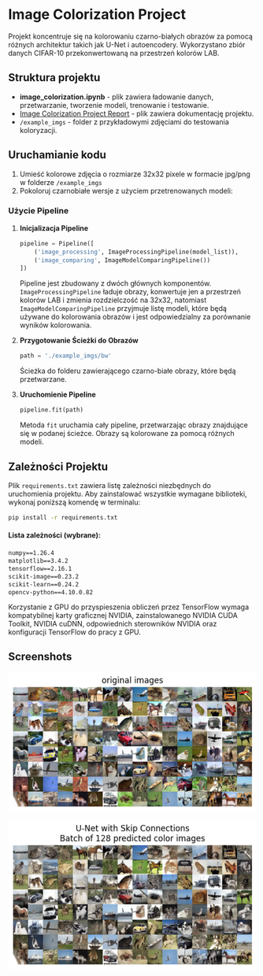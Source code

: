 
# Image Colorization Project
Projekt koncentruje się na kolorowaniu czarno-białych obrazów za pomocą różnych architektur takich jak U-Net i autoencodery. Wykorzystano zbiór danych CIFAR-10 przekonwertowaną na przestrzeń kolorów LAB.

## Struktura projektu

- **image_colorization.ipynb** - plik zawiera ładowanie danych, przetwarzanie, tworzenie modeli, trenowanie i testowanie.
- [Image Colorization Project Report](https://github.com/p-malecki/img-colorization/blob/main/Image%20Colorization%20Project%20Report.pdf) - plik zawiera dokumentację projektu.
- `/example_imgs` - folder z przykładowymi zdjęciami do testowania koloryzacji.


## Uruchamianie kodu


1. Umieść kolorowe zdjęcia o rozmiarze 32x32 pixele w formacie jpg/png w folderze `/example_imgs`
2. Pokoloruj czarnobiałe wersje z użyciem przetrenowanych modeli:

### Użycie Pipeline

1. **Inicjalizacja Pipeline**
   ```python
   pipeline = Pipeline([
       ('image_processing', ImageProcessingPipeline(model_list)),
       ('image_comparing', ImageModelComparingPipeline())
   ])
   ```
   Pipeline jest zbudowany z dwóch głównych komponentów. `ImageProcessingPipeline` ładuje obrazy, konwertuje jen a przestrzeń kolorów LAB i zmienia rozdzielczość na 32x32, natomiast `ImageModelComparingPipeline` przyjmuje listę modeli, które będą używane do kolorowania obrazów i jest odpowiedzialny za porównanie wyników kolorowania.

2. **Przygotowanie Ścieżki do Obrazów**
   ```python
   path = './example_imgs/bw'
   ```
   Ścieżka do folderu zawierającego czarno-białe obrazy, które będą przetwarzane.

3. **Uruchomienie Pipeline**
   ```python
   pipeline.fit(path)
   ```
   Metoda `fit` uruchamia cały pipeline, przetwarzając obrazy znajdujące się w podanej ścieżce. Obrazy są kolorowane za pomocą różnych modeli.

## Zależności Projektu

Plik `requirements.txt` zawiera listę zależności niezbędnych do uruchomienia projektu. Aby zainstalować wszystkie wymagane biblioteki, wykonaj poniższą komendę w terminalu:

```bash
pip install -r requirements.txt
```

#### Lista zależności (wybrane):

```
numpy==1.26.4
matplotlib==3.4.2
tensorflow==2.16.1
scikit-image==0.23.2
scikit-learn==0.24.2
opencv-python==4.10.0.82
```

Korzystanie z GPU do przyspieszenia obliczeń przez TensorFlow wymaga kompatybilnej karty graficznej NVIDIA, zainstalowanego NVIDIA CUDA Toolkit, NVIDIA cuDNN, odpowiednich sterowników NVIDIA oraz konfiguracji TensorFlow do pracy z GPU.
## Screenshots

![original_sample](https://raw.githubusercontent.com/p-malecki/img-colorization/main/Results/original_sample.png)

![unet_skip_connections_sample](https://raw.githubusercontent.com/p-malecki/img-colorization/main/Results/unet_skip_connections_sample.png)

